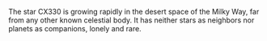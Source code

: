 The star CX330 is growing rapidly in the desert space of the Milky Way, far from any other known celestial body. It has neither stars as neighbors nor planets as companions, lonely and rare.
